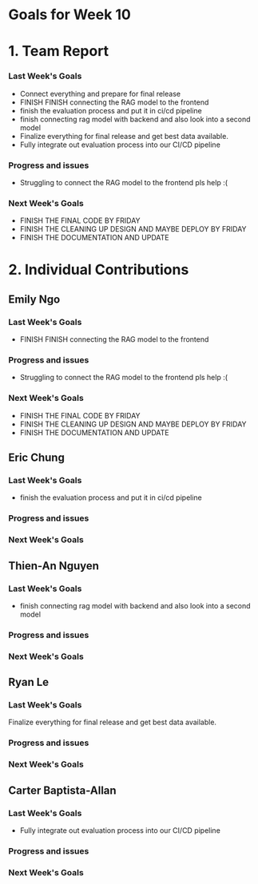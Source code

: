 # Goals for Week 10

# 1. Team Report
<status update for TA here>

<agenda for team meeting here>

### Last Week's Goals
- Connect everything and prepare for final release 
- FINISH FINISH connecting the RAG model to the frontend
- finish the evaluation process and put it in ci/cd pipeline
- finish connecting rag model with backend and also look into a second model
- Finalize everything for final release and get best data available.
- Fully integrate out evaluation process into our CI/CD pipeline
### Progress and issues
- Struggling to connect the RAG model to the frontend pls help :(
### Next Week's Goals
- FINISH THE FINAL CODE BY FRIDAY
- FINISH THE CLEANING UP DESIGN AND MAYBE DEPLOY BY FRIDAY
- FINISH THE DOCUMENTATION AND UPDATE

# 2. Individual Contributions
## Emily Ngo
### Last Week's Goals
- FINISH FINISH connecting the RAG model to the frontend
### Progress and issues
- Struggling to connect the RAG model to the frontend pls help :(
### Next Week's Goals
- FINISH THE FINAL CODE BY FRIDAY
- FINISH THE CLEANING UP DESIGN AND MAYBE DEPLOY BY FRIDAY
- FINISH THE DOCUMENTATION AND UPDATE


## Eric Chung
### Last Week's Goals
- finish the evaluation process and put it in ci/cd pipeline
### Progress and issues

### Next Week's Goals


## Thien-An Nguyen
### Last Week's Goals
- finish connecting rag model with backend and also look into a second model
### Progress and issues

### Next Week's Goals

## Ryan Le
### Last Week's Goals
Finalize everything for final release and get best data available.
### Progress and issues

### Next Week's Goals


## Carter Baptista-Allan
### Last Week's Goals
- Fully integrate out evaluation process into our CI/CD pipeline
### Progress and issues

### Next Week's Goals

